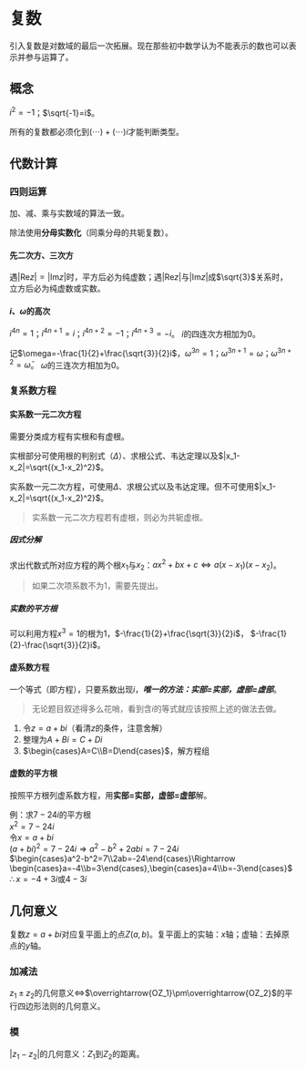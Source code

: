 # 复数
引入复数是对数域的最后一次拓展。现在那些初中数学认为不能表示的数也可以表示并参与运算了。

## 概念
$i^2=-1$；$\sqrt{-1}=i$。

所有的复数都必须化到$(\dotsm)+(\dotsm)i$才能判断类型。

## 代数计算

### 四则运算
加、减、乘与实数域的算法一致。

除法使用**分母实数化**（同乘分母的共轭复数）。

#### 先二次方、三次方
遇$|\text{Re}z|=|\text{Im}z|$时，平方后必为纯虚数；遇$|\text{Re}z|$与$|\text{Im}z|$成$\sqrt{3}$关系时，
立方后必为纯虚数或实数。

#### $i$、$\omega$的高次
$i^{4n}=1$；$i^{4n+1}=i$；$i^{4n+2}=-1$；$i^{4n+3}=-i$。
$i$的四连次方相加为0。

记$\omega=-\frac{1}{2}+\frac{\sqrt{3}}{2}i$，$\omega^{3n}=1$；$\omega^{3n+1}=\omega$；$\omega^{3n+2}=\bar{\omega}$。
$\omega$的三连次方相加为0。

### 复系数方程

#### 实系数一元二次方程
需要分类成方程有实根和有虚根。

实根部分可使用根的判别式（$\Delta$）、求根公式、韦达定理以及$|x_1-x_2|=\sqrt{(x_1-x_2)^2}$。

实系数一元二次方程，可使用$\Delta$、求根公式以及韦达定理。但不可使用$|x_1-x_2|=\sqrt{(x_1-x_2)^2}$。
> 实系数一元二次方程若有虚根，则必为共轭虚根。

##### 因式分解
求出代数式所对应方程的两个根$x_1$与$x_2$：$ax^2+bx+c\Leftrightarrow a(x-x_1)(x-x_2)$。
> 如果二次项系数不为1，需要先提出。

##### 实数的平方根
可以利用方程$x^3=1$的根为$1$，$-\frac{1}{2}+\frac{\sqrt{3}}{2}i$， $-\frac{1}{2}-\frac{\sqrt{3}}{2}i$。

#### 虚系数方程
一个等式（即方程），只要系数出现$i$，***唯一的方法：实部=实部，虚部=虚部***。
> 无论题目叙述得多么花哨，看到含$i$的等式就应该按照上述的做法去做。

1. 令$z=a+bi$（看清$z$的条件，注意舍解）
2. 整理为$A+Bi=C+Di$
3. $\begin{cases}A=C\\B=D\end{cases}$，解方程组

#### 虚数的平方根
按照平方根列虚系数方程，用**实部=实部，虚部=虚部**解。

例：求$7-24i$的平方根 \
$x^2=7-24i$ \
令$x=a+bi$ \
$(a+bi)^2=7-24i\Rightarrow a^2-b^2+2abi=7-24i$ \
$\begin{cases}a^2-b^2=7\\2ab=-24\end{cases}\Rightarrow
\begin{cases}a=-4\\b=3\end{cases},\begin{cases}a=4\\b=-3\end{cases}$ \
$\therefore x=-4+3i\text{或}4-3i$

## 几何意义
复数$z=a+bi$对应复平面上的点$Z(a, b)$。复平面上的实轴：$x$轴；虚轴：去掉原点的$y$轴。

### 加减法
$z_1\pm z_2$的几何意义$\Leftrightarrow$$\overrightarrow{OZ_1}\pm\overrightarrow{OZ_2}$的平行四边形法则的几何意义。

### 模
$|z_1-z_2|$的几何意义：$Z_1$到$Z_2$的距离。